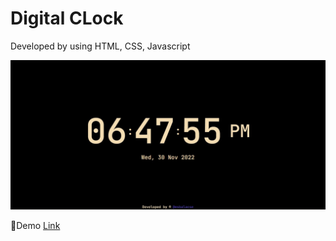 <h1>Digital CLock</h1>

<p>Developed by using HTML, CSS, Javascript</p>
<img src="pic.jpg" alt="demo-pic" />

<p>🤩Demo <a href="https://msbalacse.github.io/Digital-Clock/">Link</a></p>
